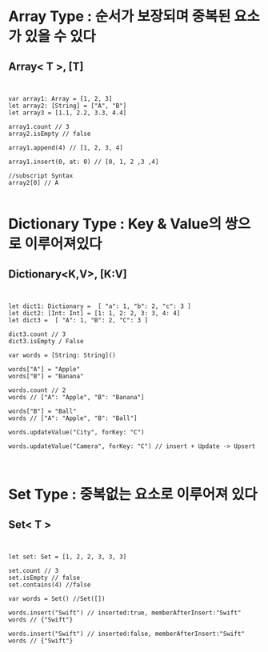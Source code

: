 
# Array Type : 순서가 보장되며 중복된 요소가 있을 수 있다

## Array< T >, [T]

<pre><code>

var array1: Array<Int> = [1, 2, 3]
let array2: [String] = ["A", "B"]
let array3 = [1.1, 2.2, 3.3, 4.4]

array1.count // 3
array2.isEmpty // false

array1.append(4) // [1, 2, 3, 4]

array1.insert(0, at: 0) // [0, 1, 2 ,3 ,4]

//subscript Syntax
array2[0] // A

</code></pre>


# Dictionary Type : Key & Value의 쌍으로 이루어져있다

## Dictionary<K,V>, [K:V]


<pre><code>

let dict1: Dictionary<String, Int> =  [ "a": 1, "b": 2, "c": 3 ]
let dict2: [Int: Int] = [1: 1, 2: 2, 3: 3, 4: 4]
let dict3 =  [ "A": 1, "B": 2, "C": 3 ]

dict3.count // 3
dict3.isEmpty / False

var words = [String: String]()

words["A"] = "Apple"
words["B"] = "Banana"

words.count // 2
words // ["A": "Apple", "B": "Banana"]

words["B"] = "Ball"
words // ["A": "Apple", "B": "Ball"]

words.updateValue("City", forKey: "C")

words.updateValue("Camera", forKey: "C") // insert + Update -> Upsert


</code></pre>


# Set Type : 중복없는 요소로 이루어져 있다

## Set< T >

<pre><code>

let set: Set<Int> = [1, 2, 2, 3, 3, 3]

set.count // 3
set.isEmpty // false
set.contains(4) //false

var words = Set<String>() //Set([])

words.insert("Swift") // inserted:true, memberAfterInsert:"Swift"
words // {"Swift"}

words.insert("Swift") // inserted:false, memberAfterInsert:"Swift"
words // {"Swift"}


</code></pre>

